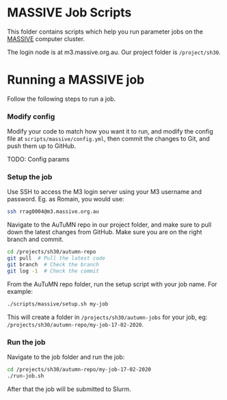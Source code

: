 # MASSIVE Job Scripts

This folder contains scripts which help you run parameter jobs on the [MASSIVE](https://www.monash.edu/research/infrastructure/platforms-pages/massive) computer cluster.

The login node is at m3.massive.org.au. Our project folder is `/project/sh30`.

# Running a MASSIVE job

Follow the following steps to run a job.

### Modify config

Modify your code to match how you want it to run, and modify the config file at `scripts/massive/config.yml`, then commit the changes to Git, and push them up to GitHub.

TODO: Config params

### Setup the job

Use SSH to access the M3 login server using your M3 username and password. Eg. as Romain, you would use:

```bash
ssh rrag0004@m3.massive.org.au
```

Navigate to the AuTuMN repo in our project folder, and make sure to pull down the latest changes from GitHub. Make sure you are on the right branch and commit.

```bash
cd /projects/sh30/autumn-repo
git pull  # Pull the latest code
git branch  # Check the branch
git log -1  # Check the commit
```

From the AuTuMN repo folder, run the setup script with your job name. For example:

```bash
./scripts/massive/setup.sh my-job
```

This will create a folder in `/projects/sh30/autumn-jobs` for your job, eg: `/projects/sh30/autumn-repo/my-job-17-02-2020`.

### Run the job

Navigate to the job folder and run the job:

```bash
cd /projects/sh30/autumn-repo/my-job-17-02-2020
./run-job.sh
```

After that the job will be submitted to Slurm.
